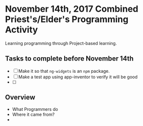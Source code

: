 # November 14th, 2017 Combined Priest's/Elder's Programming Activity

Learning programming through Project-based learning.

## Tasks to complete before November 14th

- [ ] Make it so that `ng-widgets` is an `npm` package.
- [ ] Make a test app using app-inventor to verify it will be good
- [ ] 

## Overview

- What Programmers do
- Where it came from?
- 
